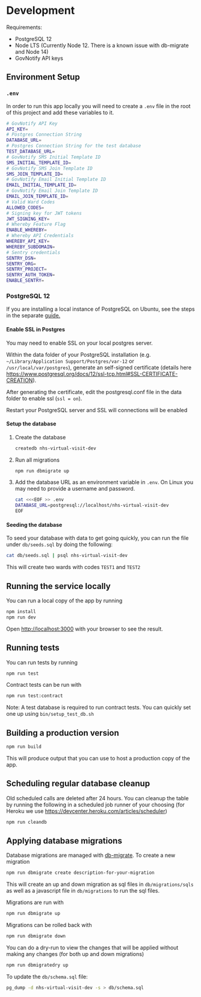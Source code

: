 # Development

Requirements:

- PostgreSQL 12
- Node LTS (Currently Node 12. There is a known issue with db-migrate and Node 14)
- GovNotify API keys

## Environment Setup

### `.env`

In order to run this app locally you will need to create a `.env` file in the root of this project and add these variables to it.

```bash
# GovNotify API Key
API_KEY=
# Postgres Connection String
DATABASE_URL=
# Postgres Connection String for the test database
TEST_DATABASE_URL=
# GovNotify SMS Initial Template ID
SMS_INITIAL_TEMPLATE_ID=
# GovNotify SMS Join Template ID
SMS_JOIN_TEMPLATE_ID=
# GovNotify Email Initial Template ID
EMAIL_INITIAL_TEMPLATE_ID=
# GovNotify Email Join Template ID
EMAIL_JOIN_TEMPLATE_ID=
# Valid Ward Codes
ALLOWED_CODES=
# Signing key for JWT tokens
JWT_SIGNING_KEY=
# Whereby Feature Flag
ENABLE_WHEREBY=
# Whereby API Credentials
WHEREBY_API_KEY=
WHEREBY_SUBDOMAIN=
# Sentry credentials
SENTRY_DSN=
SENTRY_ORG=
SENTRY_PROJECT=
SENTRY_AUTH_TOKEN=
ENABLE_SENTRY=
```

### PostgreSQL 12

If you are installing a local instance of PostgreSQL on Ubuntu, see the steps in the separate [guide.](./UBUNTU2004-PG12.md)

#### Enable SSL in Postgres

You may need to enable SSL on your local postgres server.

Within the data folder of your PostgreSQL installation (e.g. `~/Library/Application Support/Postgres/var-12` or `/usr/local/var/postgres`), generate an self-signed certificate (details here https://www.postgresql.org/docs/12/ssl-tcp.html#SSL-CERTIFICATE-CREATION).

After generating the certificate, edit the postgresql.conf file in the data folder to enable ssl (`ssl = on`).

Restart your PostgreSQL server and SSL will connections will be enabled

#### Setup the database

1. Create the database
   ```bash
   createdb nhs-virtual-visit-dev
   ```
2. Run all migrations
   ```bash
   npm run dbmigrate up
   ```
3. Add the database URL as an environment variable in `.env`. On Linux you may need to provide a username and password.
   ```bash
   cat <<<EOF >> .env
   DATABASE_URL=postgresql://localhost/nhs-virtual-visit-dev
   EOF
   ```

#### Seeding the database

To seed your database with data to get going quickly, you can run the file under `db/seeds.sql` by doing the following:

```bash
cat db/seeds.sql | psql nhs-virtual-visit-dev
```

This will create two wards with codes `TEST1` and `TEST2`

## Running the service locally

You can run a local copy of the app by running

```bash
npm install
npm run dev
```

Open [http://localhost:3000](http://localhost:3000) with your browser to see the result.

## Running tests

You can run tests by running

```bash
npm run test
```

Contract tests can be run with

```bash
npm run test:contract
```

Note: A test database is required to run contract tests. You can quickly set one up using `bin/setup_test_db.sh`

## Building a production version

```bash
npm run build
```

This will produce output that you can use to host a production copy of the app.

## Scheduling regular database cleanup

Old scheduled calls are deleted after 24 hours. You can cleanup the table by running the following in a scheduled job runner of your choosing (for Heroku we use https://devcenter.heroku.com/articles/scheduler)

```bash
npm run cleandb
```

## Applying database migrations

Database migrations are managed with [db-migrate](https://github.com/db-migrate/node-db-migrate). To create a new migration

```bash
npm run dbmigrate create description-for-your-migration
```

This will create an up and down migration as sql files in `db/migrations/sqls` as well as a javascript file in `db/migrations` to run the sql files.

Migrations are run with

```bash
npm run dbmigrate up
```

Migrations can be rolled back with

```bash
npm run dbmigrate down
```

You can do a dry-run to view the changes that will be applied without making any changes (for both up and down migrations)

```bash
npm run dbmigratedry up
```

To update the `db/schema.sql` file:

```bash
pg_dump -d nhs-virtual-visit-dev -s > db/schema.sql
```
